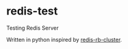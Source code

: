 # redis-test
Testing Redis Server

Written in python inspired by [redis-rb-cluster](https://github.com/antirez/redis-rb-cluster).

